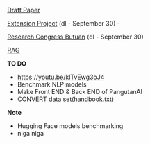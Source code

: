 [Draft Paper](https://docs.google.com/document/d/14y_vxCUHfFJCvGa-FVbWc1Jk76Ka_gIfsQcyNoen9co/edit)

[Extension Project](https://drive.google.com/drive/folders/1fLntq6izrCCeQ0tr94jWqT_hNYm7uFZu?fbclid=IwZXh0bgNhZW0CMTEAAR2AmjexRLdnkTY5_o7bpuGs3IOHwhJmz9sh3PAlwStavDEZIjo2UbZ9Ht0_aem_k_K6eR_L30XBqYyckb8_9Q) (dl - September 30) - 

[Research Congress Butuan](https://docs.google.com/forms/d/e/1FAIpQLSdGS9pRgJNCp9SQ4itDwQhNARQvnlY7Lkj_cWA4G9Ta2VeiAg/viewform?fbclid=IwZXh0bgNhZW0CMTEAAR1XfWkq5K2oe14aAx4nVsOqu2bvACNDu8PzPN-xFmclJpa4k2cNhNI5pko_aem_5OX4DzRYGF8usUJWA2ji-A) (dl - September 30) 

[RAG](https://github.com/Cinnamon/kotaemon?fbclid=IwZXh0bgNhZW0CMTEAAR073NOr1D5vC-irSMi62p12mAQQAeSFhFse5inJi_yYdyrPO_GVHYW2eMs_aem_0hI0_57G77VXU4zSduZfog)

**TO DO**
- https://youtu.be/klTvEwg3oJ4
- Benchmark NLP models
- Make Front END & Back END of PangutanAI
- CONVERT data set(handbook.txt)

**Note**
- Hugging Face models benchmarking
- niga niga
